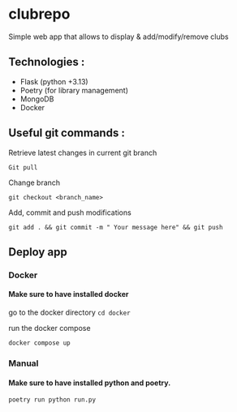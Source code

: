 # clubrepo
Simple web app that allows to display &amp; add/modify/remove clubs 

## Technologies :

* Flask (python +3.13)
* Poetry (for library management)
* MongoDB
* Docker

## Useful git commands :

Retrieve latest changes in current git branch
```
Git pull
```

Change branch
```
git checkout <branch_name>
```

Add, commit and push modifications
```
git add . && git commit -m " Your message here" && git push
```

## Deploy app

### Docker

#### Make sure to have installed docker

go to the docker directory
``` cd docker ```

run the docker compose
```
docker compose up
```


### Manual

#### Make sure to have installed python and poetry.

```
poetry run python run.py
```






